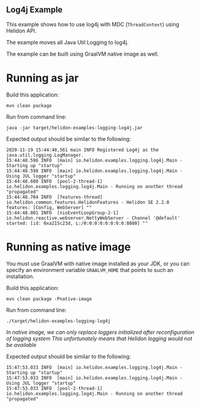 Log4j Example
---

This example shows how to use log4j with MDC (`ThreadContext`)
 using Helidon API.
 
The example moves all Java Util Logging to log4j.

The example can be built using GraalVM native image as well.

# Running as jar

Build this application:
```shell script
mvn clean package
```

Run from command line:
```shell script
java -jar target/helidon-examples-logging-log4j.jar
```

Expected output should be similar to the following:
```text
2020-11-19 15:44:48,561 main INFO Registered Log4j as the java.util.logging.LogManager.
15:44:48.596 INFO  [main] io.helidon.examples.logging.log4j.Main - Starting up "startup"
15:44:48.598 INFO  [main] io.helidon.examples.logging.log4j.Main - Using JUL logger "startup"
15:44:48.600 INFO  [pool-2-thread-1] io.helidon.examples.logging.log4j.Main - Running on another thread "propagated"
15:44:48.704 INFO  [features-thread] io.helidon.common.features.HelidonFeatures - Helidon SE 2.2.0 features: [Config, WebServer] ""
15:44:48.801 INFO  [nioEventLoopGroup-2-1] io.helidon.reactive.webserver.NettyWebServer - Channel '@default' started: [id: 0xa215c23d, L:/0:0:0:0:0:0:0:0:8080] ""
```

# Running as native image
You must use GraalVM with native image installed as your JDK,
or you can specify an environment variable `GRAALVM_HOME` that points
to such an installation.

Build this application:
```shell script
mvn clean package -Pnative-image
```

Run from command line:
```shell script
./target/helidon-examples-logging-log4j
```

*In native image, we can only replace loggers initialized after reconfiguration of logging system
This unfortunately means that Helidon logging would not be available*

Expected output should be similar to the following:
```text
15:47:53.033 INFO  [main] io.helidon.examples.logging.log4j.Main - Starting up "startup"
15:47:53.033 INFO  [main] io.helidon.examples.logging.log4j.Main - Using JUL logger "startup"
15:47:53.033 INFO  [pool-2-thread-1] io.helidon.examples.logging.log4j.Main - Running on another thread "propagated"
```